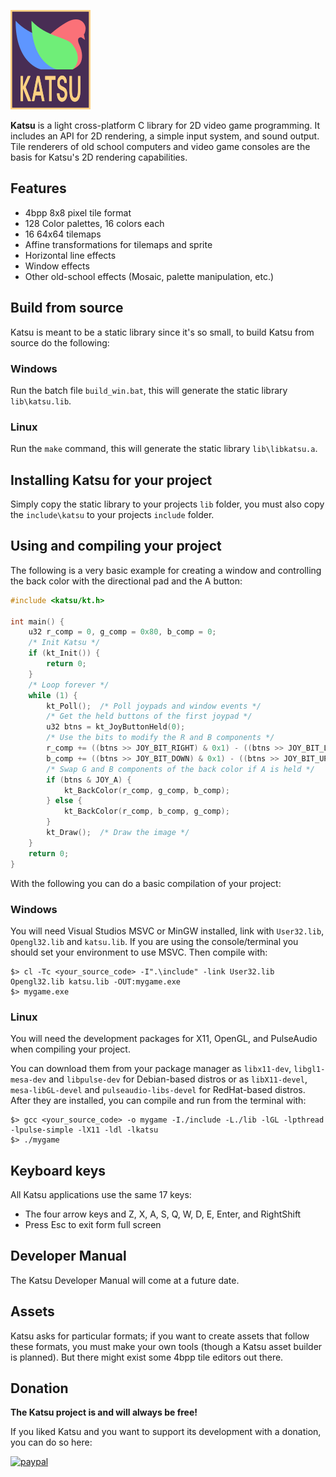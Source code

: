 ![](./res/images/klogo.png)

**Katsu** is a light cross-platform C library for 2D video game programming. It 
includes an API for 2D rendering, a simple input system, and sound output. 
Tile renderers of old school computers and video game consoles are the basis 
for Katsu's 2D rendering capabilities.


## Features

+ 4bpp 8x8 pixel tile format
+ 128 Color palettes, 16 colors each
+ 16 64x64 tilemaps
+ Affine transformations for tilemaps and sprite
+ Horizontal line effects
+ Window effects
+ Other old-school effects (Mosaic, palette manipulation, etc.)


## Build from source

Katsu is meant to be a static library since it's so small, to build Katsu from source do the following:

### Windows

Run the batch file ```build_win.bat```, this will generate the static library ```lib\katsu.lib```.

### Linux

Run the ```make``` command, this will generate the static library ```lib\libkatsu.a```.

## Installing Katsu for your project

Simply copy the static library to your projects ```lib``` folder, you must also copy the ```include\katsu``` to your projects ```include``` folder.


## Using and compiling your project

The following is a very basic example for creating a window and controlling the back color with the directional pad and the A button:

```c
#include <katsu/kt.h>

int main() {
    u32 r_comp = 0, g_comp = 0x80, b_comp = 0;
    /* Init Katsu */
	if (kt_Init()) {
		return 0;
	}
	/* Loop forever */
	while (1) {
		kt_Poll();  /* Poll joypads and window events */
        /* Get the held buttons of the first joypad */
        u32 btns = kt_JoyButtonHeld(0);
        /* Use the bits to modify the R and B components */
		r_comp += ((btns >> JOY_BIT_RIGHT) & 0x1) - ((btns >> JOY_BIT_LEFT) & 0x1);
		b_comp += ((btns >> JOY_BIT_DOWN) & 0x1) - ((btns >> JOY_BIT_UP) & 0x1);
        /* Swap G and B components of the back color if A is held */		
		if (btns & JOY_A) {
			kt_BackColor(r_comp, g_comp, b_comp);
		} else {
			kt_BackColor(r_comp, b_comp, g_comp);
		}
		kt_Draw();  /* Draw the image */
	}
	return 0;
}
```

With the following you can do a basic compilation of your project:

### Windows

You will need Visual Studios MSVC or MinGW installed, link with ```User32.lib```, ```Opengl32.lib``` and ```katsu.lib```. If you are using the console/terminal you should set your environment to use MSVC. Then compile with:

```
$> cl -Tc <your_source_code> -I".\include" -link User32.lib Opengl32.lib katsu.lib -OUT:mygame.exe
$> mygame.exe
```

### Linux

You will need the development packages for X11, OpenGL, and PulseAudio when compiling your project.

You can download them from your package manager as ```libx11-dev```, ```libgl1-mesa-dev``` 
and ```libpulse-dev``` for Debian-based distros or as ```libX11-devel```, ```mesa-libGL-devel``` 
and ```pulseaudio-libs-devel``` for RedHat-based distros. After they are installed, you can compile and run from the terminal with:

```
$> gcc <your_source_code> -o mygame -I./include -L./lib -lGL -lpthread -lpulse-simple -lX11 -ldl -lkatsu
$> ./mygame
```

## Keyboard keys

All Katsu applications use the same 17 keys:

- The four arrow keys and Z, X, A, S, Q, W, D, E, Enter, and RightShift
- Press Esc to exit form full screen


## Developer Manual

The Katsu Developer Manual will come at a future date.

## Assets

Katsu asks for particular formats; if you want to create assets that follow these 
formats, you must make your own tools (though a Katsu asset builder is planned). 
But there might exist some 4bpp tile editors out there.

## Donation
**The Katsu project is and will always be free!**

If you liked Katsu and you want to support its development with a donation, you can do so here:

[![paypal](https://www.paypalobjects.com/en_US/i/btn/btn_donateCC_LG.gif)](https://www.paypal.com/donate?hosted_button_id=H9AEAYCDAYCB6)






